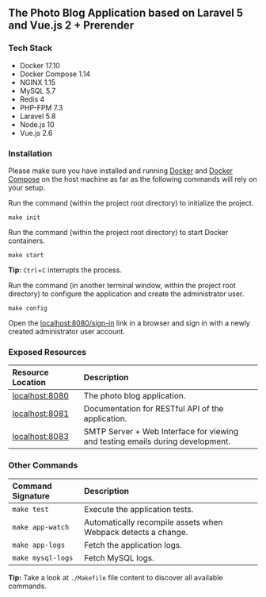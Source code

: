 ## The Photo Blog Application based on Laravel 5 and Vue.js 2 + Prerender

### Tech Stack

- Docker 17.10
- Docker Compose 1.14
- NGINX 1.15
- MySQL 5.7
- Redis 4
- PHP-FPM 7.3
- Laravel 5.8
- Node.js 10
- Vue.js 2.6

### Installation

Please make sure you have installed and running [Docker](https://docs.docker.com/) and [Docker Compose](https://docs.docker.com/compose/install/) on the host machine as far as the following commands will rely on your setup.

Run the command (within the project root directory) to initialize the project.

```
make init
```

Run the command (within the project root directory) to start Docker containers.

```
make start
```

**Tip:** `Ctrl`+`C` interrupts the process.

Run the command (in another terminal window, within the project root directory) to configure the application and create the administrator user.

```
make config
```

Open the [localhost:8080/sign-in](http://localhost:8080/sign-in) link in a browser and sign in with a newly created administrator user account.

### Exposed Resources

| Resource Location                         | Description |
|:------------------------------------------|:-------------|
| [localhost:8080](http://localhost:8080)   | The photo blog application. |
| [localhost:8081](http://localhost:8081)   | Documentation for RESTful API of the application. |
| [localhost:8083](http://localhost:8083)   | SMTP Server + Web Interface for viewing and testing emails during development. |

### Other Commands

| Command Signature  | Description |
|:-------------------|:-------------|
| `make test`        | Execute the application tests. |
| `make app-watch`   | Automatically recompile assets when Webpack detects a change. |
| `make app-logs`    | Fetch the application logs. |
| `make mysql-logs`  | Fetch MySQL logs. |

**Tip:** Take a look at `./Makefile` file content to discover all available commands.
